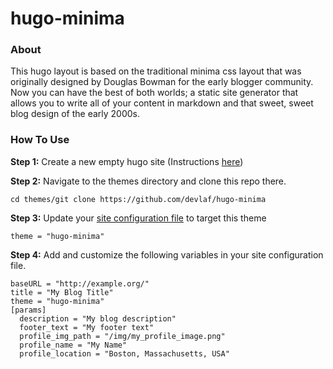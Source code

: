 # hugo-minima

### About
This hugo layout is based on the traditional minima css layout that was originally designed by Douglas Bowman for the early blogger community.  Now you can have the best of both worlds; a static site generator that allows you to write all of your content in markdown and that sweet, sweet blog design of the early 2000s.

### How To Use
**Step 1:** 
Create a new empty hugo site (Instructions [here](https://gohugo.io/commands/hugo_new_site/))

**Step 2:** Navigate to the themes directory and clone this repo there.
```
cd themes/git clone https://github.com/devlaf/hugo-minima
```

**Step 3:** Update your [site configuration file](https://gohugo.io/getting-started/configuration/) to target this theme
```
theme = "hugo-minima"
```

**Step 4:** Add and customize the following variables in your site configuration file.
```
baseURL = "http://example.org/"
title = "My Blog Title"
theme = "hugo-minima"
[params]
  description = "My blog description"
  footer_text = "My footer text"
  profile_img_path = "/img/my_profile_image.png"
  profile_name = "My Name"
  profile_location = "Boston, Massachusetts, USA"
```
